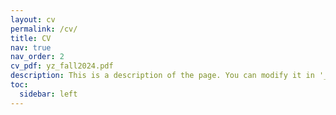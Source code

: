 ```yaml
---
layout: cv
permalink: /cv/
title: CV
nav: true
nav_order: 2
cv_pdf: yz_fall2024.pdf
description: This is a description of the page. You can modify it in '_pages/cv.md'. You can also change or remove the top pdf download button.
toc:
  sidebar: left
---
```


